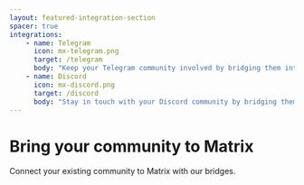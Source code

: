 ```yaml
---
layout: featured-integration-section
spacer: true
integrations:
    - name: Telegram
      icon: mx-telegram.png
      target: /telegram
      body: "Keep your Telegram community involved by bridging them into your Matrix room."
    - name: Discord
      icon: mx-discord.png
      target: /discord
      body: "Stay in touch with your Discord community by bridging them to Matrix."
---
```


# Bring your community to Matrix

Connect your existing community to Matrix with our bridges.
